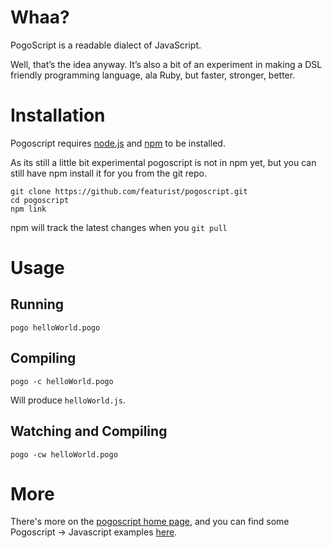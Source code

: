 # Whaa?

PogoScript is a readable dialect of JavaScript.

Well, that’s the idea anyway. It’s also a bit of an experiment in making a DSL friendly programming language, ala Ruby, but faster, stronger, better.

# Installation

Pogoscript requires [node.js](http://nodejs.org/) and [npm](http://npmjs.org/) to be installed.

As its still a little bit experimental pogoscript is not in npm yet, but you can still have npm install it for you from the git repo.

    git clone https://github.com/featurist/pogoscript.git
    cd pogoscript
    npm link

npm will track the latest changes when you `git pull`

# Usage

## Running

    pogo helloWorld.pogo

## Compiling

    pogo -c helloWorld.pogo

Will produce `helloWorld.js`.

## Watching and Compiling

    pogo -cw helloWorld.pogo

# More

There's more on the [pogoscript home page](http://pogoscript.org/), and you can find some Pogoscript -> Javascript examples [here](http://featurist.github.com/pogo-examples/).
